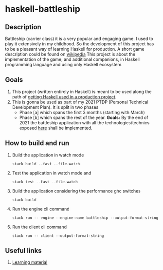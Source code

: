# haskell-battleship

## Description
Battleship (carrier class) it is a very popular and engaging game. I used to play it extensively in my childhood. So the development of this project has to be a pleasant way of learning Haskell for production.
A short game description could be found on [wikipedia](https://en.wikipedia.org/wiki/Battleship_(game))
This project is about the implementation of the game, and additional companions, in Haskell programming language and using only Haskell ecosystem.

## Goals
1. This project (written entirely in Haskell) is meant to be used along the path of [getting Haskell used in a production project](doc/haskell_to_production.md).
2. This is gonna be used as part of my 2021 PTDP (Personal Technical Development Plan).
   It is split in two phases
    - Phase [a] which spans the first 3 months (starting with March)
    - Phase [b] which spans the rest of the year.
    __Goals:__
      By the end of 2021 the battleship application with all the technologies/technics exposed [here](doc/haskell_to_production.md) shall be implemented.

## How to build and run

1. Build the application in watch mode

    `stack build --fast --file-watch`

2. Test the application in watch mode and

    `stack test --fast --file-watch`

3. Build the application considering the performance ghc switches

    `stack build`

 1. Run the engine cli command

    `stack run -- engine --engine-name battleship --output-format-string`

 2. Run the client cli command

    `stack run -- client --output-format-string`



## Useful links
1. [Learning material](./doc/learning_material.md)
